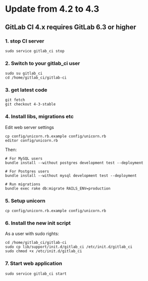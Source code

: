 # Update from 4.2 to 4.3

## GitLab CI 4.x requires GitLab 6.3 or higher

### 1. stop CI server

    sudo service gitlab_ci stop

### 2. Switch to your gitlab_ci user

```
sudo su gitlab_ci
cd /home/gitlab_ci/gitlab-ci
```

### 3. get latest code

```
git fetch
git checkout 4-3-stable
```

### 4. Install libs, migrations etc

Edit web server settings

```
cp config/unicorn.rb.example config/unicorn.rb
editor config/unicorn.rb
```

Then:

```
# For MySQL users
bundle install --without postgres development test --deployment

# For Postgres users
bundle install --without mysql development test --deployment

# Run migrations
bundle exec rake db:migrate RAILS_ENV=production
```

### 5. Setup unicorn
```
cp config/unicorn.rb.example config/unicorn.rb
```

### 6. Install the new init script
As a user with sudo rights:

```
cd /home/gitlab_ci/gitlab-ci
sudo cp lib/support/init.d/gitlab_ci /etc/init.d/gitlab_ci
sudo chmod +x /etc/init.d/gitlab_ci
```

### 7. Start web application

    sudo service gitlab_ci start
